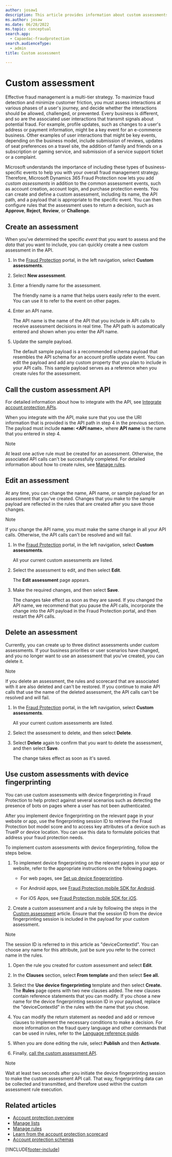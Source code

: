 ```yaml
---
author: josaw1
description: This article provides information about custom assessments, and explains how to create and define them.
ms.author: josaw
ms.date: 06/28/2022
ms.topic: conceptual
search.app: 
  - Capaedac-fraudprotection
search.audienceType:
  - admin
title: Custom assessment

---
```


# Custom assessment

Effective fraud management is a multi-tier strategy. To maximize fraud detection and minimize customer friction, you must assess interactions at various phases of a user's journey, and decide whether the interactions should be allowed, challenged, or prevented. Every business is different, and so are the associated user interactions that transmit signals about potential fraud. For example, profile updates, such as changes to a user's address or payment information, might be a key event for an e-commerce business. Other examples of user interactions that might be key events, depending on the business model, include submission of reviews, updates of seat preferences on a travel site, the addition of family and friends on a subscription or gaming service, and submission of a service support ticket or a complaint.

Microsoft understands the importance of including these types of business-specific events to help you with your overall fraud management strategy. Therefore, Microsoft Dynamics 365 Fraud Protection now lets you add *custom assessments* in addition to the common assessment events, such as account creation, account login, and purchase protection events. You can create and define a custom assessment, including its name, the API path, and a payload that is appropriate to the specific event. You can then configure rules that the assessment uses to return a decision, such as **Approve**, **Reject**, **Review**, or **Challenge**.

## Create an assessment

When you've determined the specific *event* that you want to assess and the *data* that you want to include, you can quickly create a new custom assessment in the API. 

1. In the [Fraud Protection](https://dfp.microsoft.com/) portal, in the left navigation, select **Custom assessments**.
1. Select **New assessment**.
1. Enter a friendly name for the assessment.

    The friendly name is a name that helps users easily refer to the event. You can use it to refer to the event on other pages.

1. Enter an API name.

    The API name is the name of the API that you include in API calls to receive assessment decisions in real time. The API path is automatically entered and shown when you enter the API name.

1. Update the sample payload.

    The default sample payload is a recommended schema payload that resembles the API schema for an account profile update event. You can edit the payload and add any custom property that you plan to include in your API calls. This sample payload serves as a reference when you create rules for the assessment.

## Call the custom assessment API

For detailed information about how to integrate with the API, see [Integrate account protection APIs](./integrate-ap-api.md).

When you integrate with the API, make sure that you use the URI information that is provided is the API path in step 4 in the previous section. The payload must include **name: \<API name\>**, where **API name** is the name that you entered in step 4.

> [!NOTE]
> At least one active rule must be created for an assessment. Otherwise, the associated API calls can't be successfully completed. For detailed information about how to create rules, see [Manage rules](rules.md).

## Edit an assessment

At any time, you can change the name, API name, or sample payload for an assessment that you've created. Changes that you make to the sample payload are reflected in the rules that are created after you save those changes.

> [!NOTE]
> If you change the API name, you must make the same change in all your API calls. Otherwise, the API calls can't be resolved and will fail.

1. In the [Fraud Protection](https://dfp.microsoft.com/) portal, in the left navigation, select **Custom assessments**.

    All your current custom assessments are listed.

1. Select the assessment to edit, and then select **Edit**.

    The **Edit assessment** page appears.

1. Make the required changes, and then select **Save**.

    The changes take effect as soon as they are saved. If you changed the API name, we recommend that you pause the API calls, incorporate the change into the API payload in the Fraud Protection portal, and then restart the API calls.

## Delete an assessment

Currently, you can create up to three distinct assessments under custom assessments. If your business priorities or user scenarios have changed, and you no longer want to use an assessment that you've created, you can delete it.

> [!NOTE]
> If you delete an assessment, the rules and scorecard that are associated with it are also deleted and can't be restored. If you continue to make API calls that use the name of the deleted assessment, the API calls can't be resolved and will fail.

1. In the [Fraud Protection](https://dfp.microsoft.com/) portal, in the left navigation, select **Custom assessments**.

    All your current custom assessments are listed.

1. Select the assessment to delete, and then select **Delete**. 
1. Select **Delete** again to confirm that you want to delete the assessment, and then select **Save**.

    The change takes effect as soon as it's saved.

## Use custom assessments with device fingerprinting

You can use custom assessments with device fingerprinting in Fraud Protection to help protect against several scenarios such as detecting the presence of bots on pages where a user has not been authenticated.

After you implement device fingerprinting on the relevant page in your website or app, use the fingerprinting session ID to retrieve the Fraud Protection bot model score and to access key attributes of a device such as TrueIP or device location. You can use this data to formulate policies that address your fraud protection needs.

To implement custom assessments with device fingerprinting, follow the steps below.

1. To implement device fingerprinting on the relevant pages in your app or website, refer to the appropriate instructions on the following pages.

    - For web pages, see [Set up device fingerprinting](device-fingerprinting.md#implement-device-fingerprinting).

    - For Android apps, see [Fraud Protection mobile SDK for Android](mobile-sdk-android.md).

    - For iOS Apps, see [Fraud Protection mobile SDK for iOS](mobile-sdk-ios.md).

1. Create a custom assessment and a rule by following the steps in the [Custom assessment](custom-assessment.md#create-an-assessment) article. Ensure that the session ID from the device fingerprinting session is included in the payload for your custom assessment.

> [!NOTE]
> The session ID is referred to in this article as "deviceContextId". You can choose any name for this attribute, just be sure you refer to the correct name in the rules.

1. Open the rule you created for custom assessment and select **Edit**.

1. In the **Clauses** section, select **From template** and then select **See all.**

1. Select the **Use device fingerprinting** template and then select **Create.** The **Rules** page opens with two new clauses added. The new clauses contain reference statements that you can modify. If you chose a new name for the device fingerprinting session ID in your payload, replace the "deviceContextId" in the rules with the name that you chose.

1. You can modify the return statement as needed and add or remove clauses to implement the necessary conditions to make a decision. For more information on the fraud query language and other commands that can be used in rules, refer to the [Language reference guide](fpl-lang-ref.md).

1. When you are done editing the rule, select **Publish** and then **Activate**.

1. Finally, [call the custom assessment API](custom-assessment.md#call-the-custom-assessment-api).

> [!NOTE]
> Wait at least two seconds after you initiate the device fingerprinting session to make the custom assessment API call. That way, fingerprinting data can be collected and transmitted, and therefore used within the custom assessment rule execution.


## Related articles

- [Account protection overview](ap-overview.md)
- [Manage lists](lists.md)
- [Manage rules](rules.md)
- [Learn from the account protection scorecard](ap-scorecard.md)
- [Account protection schemas](ap-schema.md)


[!INCLUDE[footer-include](includes/footer-banner.md)]
